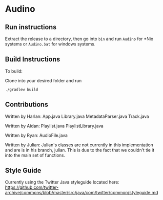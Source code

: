 # Audino

## Run instructions

Extract the release to a directory, then go into ```bin``` and run ```Audino``` for *Nix systems or ```Audino.bat``` for windows systems.

## Build Instructions
To build:

Clone into your desired folder and run

```./gradlew build``` 

## Contributions
Written by Harlan:
App.java
Library.java
MetadataParser.java
Track.java

Written by Aidan:
Playlist.java
PlaylistLibrary.java

Written by Ryan:
AudioFile.java

Written by Julian:
Julian's classes are not currently in this implementation and are is in his branch, julian.
This is due to the fact that we couldn't tie it into the main set of functions.

## Style Guide
Currently using the Twitter Java styleguide located here:
https://github.com/twitter-archive/commons/blob/master/src/java/com/twitter/common/styleguide.md
